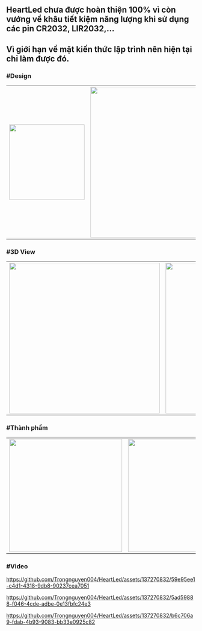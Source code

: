 ## HeartLed chưa được hoàn thiện 100% vì còn vướng về khâu tiết kiệm năng lượng khi sử dụng các pin CR2032, LIR2032,...
## Vì giới hạn về mặt kiến thức lập trình nên hiện tại chỉ làm được đó.

### #Design 
<p align="center">
  <table>
    <tr>
      <td>
        <img src="https://github.com/Trongnguyen004/HeartLed/assets/137270832/a047fb6e-9bc2-4a9c-9f4e-23dc0d89315b" width="200">
      </td>
      <td>
        <img src="https://github.com/Trongnguyen004/HeartLed/assets/137270832/6cb0f90f-80c7-4dca-aa2f-bb484680b2cb"  width="400">
      </td>
      <td>
        <img src="https://github.com/Trongnguyen004/HeartLed/assets/137270832/7e35a8c7-8c3b-45da-b485-09fb7822413e"  width="400">
      </td>
    </tr>
  </table>
</p>

### #3D View
<p align="center">
  <table>
    <tr>
      <td>
        <img src="https://github.com/Trongnguyen004/HeartLed/assets/137270832/770bbeb3-b1fb-41ff-8af0-4942ada6006a" width="400">
      </td>
      <td>
        <img src="https://github.com/Trongnguyen004/HeartLed/assets/137270832/942c4505-0a7b-4dc6-8f47-6afe9bda2bb3"  width="400">
      </td>
      <td>
        <img src="https://github.com/Trongnguyen004/HeartLed/assets/137270832/7551828f-1c9c-4e20-b4e3-3ec0c49085bc"  width="400">
      </td>
    </tr>
  </table>
</p>


### #Thành phẩm 
<p align="center">
  <table>
    <tr>
      <td>
        <img src="https://github.com/Trongnguyen004/HeartLed/assets/137270832/7a31ca8a-16d1-4311-aa3d-ac6791a85451"  width="300">
      </td>
      <td>
        <img src="https://github.com/Trongnguyen004/HeartLed/assets/137270832/33bbbbb3-ec34-4b4c-ba9e-6c7e20d30f75"  width="300">
      </td>
      <td>
        <img src="https://github.com/Trongnguyen004/HeartLed/assets/137270832/5f54b39d-7596-4a68-bbfb-738573960486"  width="300">
      </td>
    </tr>
  </table>
</p>

### #Video
https://github.com/Trongnguyen004/HeartLed/assets/137270832/59e95ee1-c4d1-4318-9db8-90237cea7051

https://github.com/Trongnguyen004/HeartLed/assets/137270832/5ad59888-f046-4cde-adbe-0e13fbfc24e3

https://github.com/Trongnguyen004/HeartLed/assets/137270832/b6c706a9-fdab-4b93-9083-bb33e0925c82

